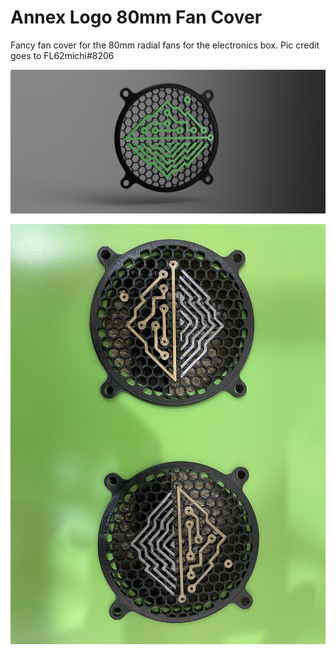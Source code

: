 # Annex Logo 80mm Fan Cover
Fancy fan cover for the 80mm radial fans for the electronics box. Pic credit goes to FL62michi#8206

![Picture](Images/annex-fan-cover2.PNG?raw=true)

![Picture](Images/annex-fan-cover1.jpg?raw=true)
